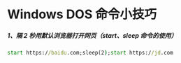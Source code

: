 # Windows DOS 命令小技巧

##### 1、隔 2 秒用默认浏览器打开网页（start、sleep 命令的使用）

```cmd
start https://baidu.com;sleep(2);start https://jd.com
```

